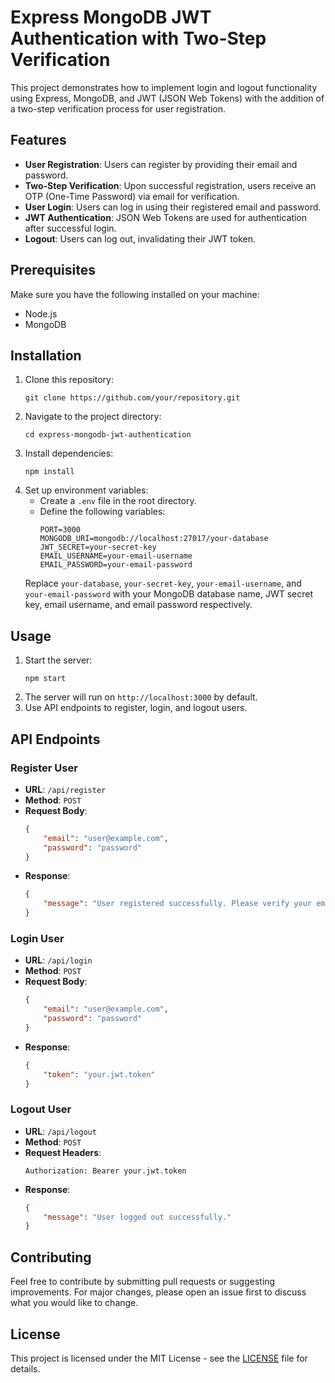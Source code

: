 

# Express MongoDB JWT Authentication with Two-Step Verification

This project demonstrates how to implement login and logout functionality using Express, MongoDB, and JWT (JSON Web Tokens) with the addition of a two-step verification process for user registration.

## Features

- **User Registration**: Users can register by providing their email and password.
- **Two-Step Verification**: Upon successful registration, users receive an OTP (One-Time Password) via email for verification.
- **User Login**: Users can log in using their registered email and password.
- **JWT Authentication**: JSON Web Tokens are used for authentication after successful login.
- **Logout**: Users can log out, invalidating their JWT token.

## Prerequisites

Make sure you have the following installed on your machine:

- Node.js
- MongoDB

## Installation

1. Clone this repository:
   ```
   git clone https://github.com/your/repository.git
   ```
2. Navigate to the project directory:
   ```
   cd express-mongodb-jwt-authentication
   ```
3. Install dependencies:
   ```
   npm install
   ```
4. Set up environment variables:
   - Create a `.env` file in the root directory.
   - Define the following variables:
     ```
     PORT=3000
     MONGODB_URI=mongodb://localhost:27017/your-database
     JWT_SECRET=your-secret-key
     EMAIL_USERNAME=your-email-username
     EMAIL_PASSWORD=your-email-password
     ```
   Replace `your-database`, `your-secret-key`, `your-email-username`, and `your-email-password` with your MongoDB database name, JWT secret key, email username, and email password respectively.

## Usage

1. Start the server:
   ```
   npm start
   ```
2. The server will run on `http://localhost:3000` by default.
3. Use API endpoints to register, login, and logout users.

## API Endpoints

### Register User

- **URL**: `/api/register`
- **Method**: `POST`
- **Request Body**:
  ```json
  {
      "email": "user@example.com",
      "password": "password"
  }
  ```
- **Response**:
  ```json
  {
      "message": "User registered successfully. Please verify your email."
  }
  ```

### Login User

- **URL**: `/api/login`
- **Method**: `POST`
- **Request Body**:
  ```json
  {
      "email": "user@example.com",
      "password": "password"
  }
  ```
- **Response**:
  ```json
  {
      "token": "your.jwt.token"
  }
  ```

### Logout User

- **URL**: `/api/logout`
- **Method**: `POST`
- **Request Headers**:
  ```
  Authorization: Bearer your.jwt.token
  ```
- **Response**:
  ```json
  {
      "message": "User logged out successfully."
  }
  ```

## Contributing

Feel free to contribute by submitting pull requests or suggesting improvements. For major changes, please open an issue first to discuss what you would like to change.

## License

This project is licensed under the MIT License - see the [LICENSE](LICENSE) file for details.

